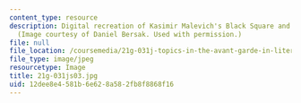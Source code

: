 ```yaml
---
content_type: resource
description: Digital recreation of Kasimir Malevich's Black Square and Red Square.
  (Image courtesy of Daniel Bersak. Used with permission.)
file: null
file_location: /coursemedia/21g-031j-topics-in-the-avant-garde-in-literature-and-cinema-spring-2003/12dee8e4581b6e628a582fb8f8868f16_21g-031js03.jpg
file_type: image/jpeg
resourcetype: Image
title: 21g-031js03.jpg
uid: 12dee8e4-581b-6e62-8a58-2fb8f8868f16
---
```

